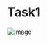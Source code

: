 # Task1
![image](https://user-images.githubusercontent.com/74464589/123152552-6373f680-d46d-11eb-8887-1678f738ae50.png)
       
